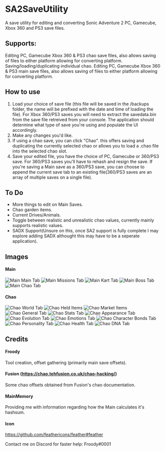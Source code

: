 # SA2SaveUtility
A save utility for editing and converting Sonic Adventure 2 PC, Gamecube, Xbox 360 and PS3 save files.

## Supports:
Editing PC, Gamecube Xbox 360 & PS3 chao save files, also allows saving of files to either platform allowing for converting platform.
Saving/loading/duplicating individual chao.
Editing PC, Gamecube Xbox 360 & PS3 main save files, also allows saving of files to either platform allowing for converting platform.

## How to use
1. Load your choice of save file (this file will be saved in the /backups folder, the name will be prefixed with the date and time of loading the file). For Xbox 360/PS3 saves you will need to extract the savedata.bin from the save file retreived from your console. The application should determine what type of save you're using and populate the UI accordingly.
2. Make any changes you'd like.
3. If using a chao save, you can click "Chao". this offers saving and duplicating the currently selected chao or allows you to load a .chao file into the selected chao slot.
4. Save your edited file, you have the choice of PC, Gamecube or 360/PS3 save. For 360/PS3 saves you'll have to rehash and resign the save. If you're saving a Main save as a 360/PS3 save, you can choose to append the current save tab to an existing file(360/PS3 saves are an array of multiple saves on a single file).

## To Do
* More things to edit on Main Saves.
* Chao garden items.
* Current Drives/Animals.
* Toggle between realistic and unrealistic chao values, currently mainly supports realistic values.
* SADX Support(Unsure on this, once SA2 support is fully complete I may explore adding SADX althought this may have to be a seperate application).

## Images
#### Main
![Main Main Tab](https://dev.froody.tech/SA2SaveUtility/img/Main_Main2.png)
![Main Missions Tab](https://dev.froody.tech/SA2SaveUtility/img/Main_Missions.png)
![Main Kart Tab](https://dev.froody.tech/SA2SaveUtility/img/Main_Kart.png)
![Main Boss Tab](https://dev.froody.tech/SA2SaveUtility/img/Main_Boss.png)
![Main Chao Tab](https://dev.froody.tech/SA2SaveUtility/img/Main_Chao.png)
#### Chao
![Chao World Tab](https://dev.froody.tech/SA2SaveUtility/img/Chao_ChaoWorld.png)
![Chao Held Items](https://dev.froody.tech/SA2SaveUtility/img/Chao_HeldItems.png)
![Chao Market Items](https://dev.froody.tech/SA2SaveUtility/img/Chao_MarketItems.png)
![Chao General Tab](https://dev.froody.tech/SA2SaveUtility/img/Chao_General.png)
![Chao Stats Tab](https://dev.froody.tech/SA2SaveUtility/img/Chao_Stats.png)
![Chao Appearance Tab](https://dev.froody.tech/SA2SaveUtility/img/Chao_Appearance.png)
![Chao Evolution Tab](https://dev.froody.tech/SA2SaveUtility/img/Chao_Evolution.png)
![Chao Emotions Tab](https://dev.froody.tech/SA2SaveUtility/img/Chao_Emotions.png)
![Chao Character Bonds Tab](https://dev.froody.tech/SA2SaveUtility/img/Chao_CharacterBonds.png)
![Chao Personality Tab](https://dev.froody.tech/SA2SaveUtility/img/Chao_Personality.png)
![Chao Health Tab](https://dev.froody.tech/SA2SaveUtility/img/Chao_Health.png)
![Chao DNA Tab](https://dev.froody.tech/SA2SaveUtility/img/Chao_DNA.png)

## Credits
#### Froody
Tool creation, offset gathering (primarily main save offsets).
#### Fusion (https://chao.tehfusion.co.uk/chao-hacking/)
Some chao offsets obtained from Fusion's chao documentation.
#### MainMemory
Providing me with information regarding how the Main calculates it's hashsum.
#### Icon
https://github.com/feathericons/feather#feather

Contact me on Discord for faster help: Froody#0001
